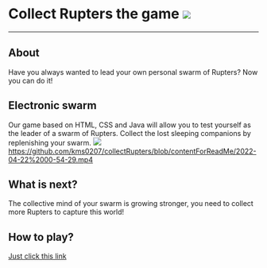 # Collect Rupters the game ![](https://github.com/kms0207/collectRupters/blob/main/images/rupter.gif)

____

## About 
Have you always wanted to lead your own personal swarm of Rupters?
Now you can do it!
## Electronic swarm
Our game based on HTML, CSS and Java will allow you to test yourself as the leader of a swarm of Rupters. 
Collect the lost sleeping companions by replenishing your swarm. ![](https://github.com/kms0207/collectRupters/blob/main/images/food.gif)
https://github.com/kms0207/collectRupters/blob/contentForReadMe/2022-04-22%2000-54-29.mp4
## What is next?
The collective mind of your swarm is growing stronger, you need to collect more Rupters to capture this world!
## How to play?
[Just click this link](https://kms0207.github.io/collectRupters/)
